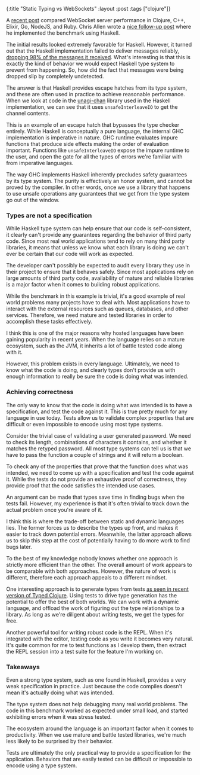 {:title "Static Typing vs WebSockets"
 :layout :post
 :tags ["clojure"]}
 
A [recent post](https://hashrocket.com/blog/posts/websocket-shootout) compared WebSocket server performance in Clojure, C++, Elixir, Go, NodeJS, and Ruby. Chris Allen wrote a [nice follow-up post](http://bitemyapp.com//posts/2016-09-03-websocket-shootout-haskell.html) where he implemented the benchmark using Haskell.

The initial results looked extremely favorable for Haskell. However, it turned out that the Haskell implementation failed to deliver messages reliably, [dropping 98% of the messages it received](https://github.com/hashrocket/websocket-shootout/pull/14). What's interesting is that this is exactly the kind of behavior we would expect Haskell type system to prevent from happening. So, how did the fact that messages were being dropped slip by completely undetected.

The answer is that Haskell provides escape hatches from its type system, and these are often used in practice to achieve reasonable performance. When we look at code in the [unagi-chan](https://github.com/jberryman/unagi-chan) library used in the Haskell implementation, we can see that it uses `unsafeInterleaveIO` to get the channel contents.

This is an example of an escape hatch that bypasses the type checker entirely. While Haskell is conceptually a pure language, the internal GHC implementation is imperative in nature. GHC runtime evaluates impure functions that produce side effects making the order of evaluation important. Functions like `unsafeInterleaveIO` expose the impure runtime to the user, and open the gate for all the types of errors we're familiar with from imperative languages.

The way GHC implements Haskell inherently precludes safety guarantees by its type system. The purity is effectively an honor system, and cannot be proved by the compiler. In other words, once we use a library that happens to use unsafe operations any guarantees that we get from the type system go out of the window.

### Types are not a specification

While Haskell type system can help ensure that our code is self-consistent, it clearly can't provide any guarantees regarding the behavior of third party code. Since most real world applications tend to rely on many third party libraries, it means that unless we know what each library is doing we can't ever be certain that our code will work as expected.

The developer can't possibly be expected to audit every library they use in their project to ensure that it behaves safely. Since most applications rely on large amounts of third party code, availability of mature and reliable libraries is a major factor when it comes to building robust applications.

While the benchmark in this example is trivial, it's a good example of real world problems many projects have to deal with. Most applications have to interact with the external resources such as queues, databases, and other services. Therefore, we need mature and tested libraries in order to accomplish these tasks effectively.

I think this is one of the major reasons why hosted languages have been gaining popularity in recent years. When the language relies on a mature ecosystem, such as the JVM, it inherits a lot of battle tested code along with it.

However, this problem exists in every language. Ultimately, we need to know what the code is doing, and clearly types don't provide us with enough information to really be sure the code is doing what was intended.

### Achieving correctness

The only way to know that the code is doing what was intended is to have a specification, and test the code against it. This is true pretty much for any language in use today. Tests allow us to validate complex properties that are difficult or even impossible to encode using most type systems.

Consider the trivial case of validating a user generated password. We need to check its length, combinations of characters it contains, and whether it matches the retyped password. All most type systems can tell us is that we have to pass the function a couple of strings and it will return a boolean.

To check any of the properties that prove that the function does what was intended, we need to come up with a specification and test the code against it. While the tests do not provide an exhaustive proof of correctness, they provide proof that the code satisfies the intended use cases.

An argument can be made that types save time in finding bugs when the tests fail. However, my experience is that it's often trivial to track down the actual problem once you're aware of it.

I think this is where the trade-off between static and dynamic languages lies. The former forces us to describe the types up front, and makes it easier to track down potential errors. Meanwhile, the latter approach allows us to skip this step at the cost of potentially having to do more work to find bugs later.

To the best of my knowledge nobody knows whether one approach is strictly more efficient than the other.  The overall amount of work appears to be comparable with both approaches. However, the nature of work is different, therefore each approach appeals to a different mindset.

One interesting approach is to generate types from tests [as seen in recent version of Typed Clojure](https://github.com/typedclojure/auto-annotation). Using tests to drive type generation has the potential to offer the best of both worlds. We can work with a dynamic language, and offload the work of figuring out the type relationships to a library. As long as we're diligent about writing tests, we get the types for free.

Another powerful tool for writing robust code is the REPL. When it's integrated with the editor, testing code as you write it becomes very natural. It's quite common for me to test functions as I develop them, then extract the REPL session into a test suite for the feature I'm working on.

### Takeaways

Even a strong type system, such as one found in Haskell, provides a very weak specification in practice. Just because the code compiles doesn't mean it's actually doing what was intended.

The type system does not help debugging many real world problems. The code in this benchmark worked as expected under small load, and started exhibiting errors when it was stress tested.

The ecosystem around the language is an important factor when it comes to productivity. When we use mature and battle tested libraries, we're much less likely to be surprised by their behavior.

Tests are ultimately the only practical way to provide a specification for the application. Behaviors that are easily tested can be difficult or impossible to encode using a type system.
